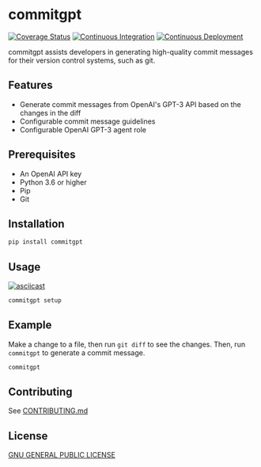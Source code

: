 # commitgpt

[![Coverage Status](https://coveralls.io/repos/github/0x6flab/commitgpt/badge.svg?branch=tests)](https://coveralls.io/github/0x6flab/commitgpt?branch=tests)
[![Continuous Integration](https://github.com/0x6flab/commitgpt/actions/workflows/ci.yaml/badge.svg)](https://github.com/0x6flab/commitgpt/actions/workflows/ci.yaml)
[![Continuous Deployment](https://github.com/0x6flab/commitgpt/actions/workflows/cd.yaml/badge.svg)](https://github.com/0x6flab/commitgpt/actions/workflows/cd.yaml)

commitgpt assists developers in generating high-quality commit messages for their version control systems, such as git.

## Features

- Generate commit messages from OpenAI's GPT-3 API based on the changes in the diff
- Configurable commit message guidelines
- Configurable OpenAI GPT-3 agent role

## Prerequisites

- An OpenAI API key
- Python 3.6 or higher
- Pip
- Git

## Installation

```bash
pip install commitgpt
```

## Usage

[![asciicast](https://asciinema.org/a/606115.svg)](https://asciinema.org/a/606115)

```bash
commitgpt setup
```

## Example

Make a change to a file, then run `git diff` to see the changes. Then, run `commitgpt` to generate a commit message.

```bash
commitgpt
```

## Contributing

See [CONTRIBUTING.md](CONTRIBUTING.md)

## License

[GNU GENERAL PUBLIC LICENSE](LICENSE)
